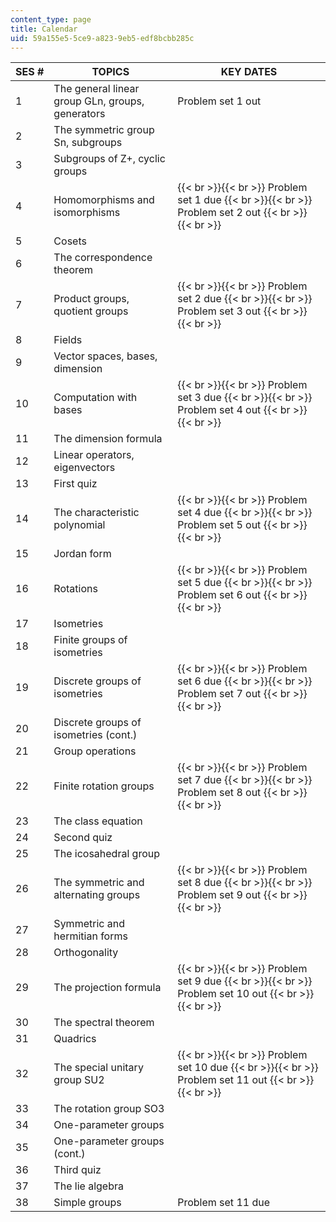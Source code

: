 ```yaml
---
content_type: page
title: Calendar
uid: 59a155e5-5ce9-a823-9eb5-edf8bcbb285c
---
```


| SES # | TOPICS | KEY DATES |
| --- | --- | --- |
| 1 | The general linear group GLn, groups, generators | Problem set 1 out |
| 2 | The symmetric group Sn, subgroups | &nbsp; |
| 3 | Subgroups of Z+, cyclic groups | &nbsp; |
| 4 | Homomorphisms and isomorphisms |  {{< br >}}{{< br >}} Problem set 1 due {{< br >}}{{< br >}} Problem set 2 out {{< br >}}{{< br >}}  |
| 5 | Cosets | &nbsp; |
| 6 | The correspondence theorem | &nbsp; |
| 7 | Product groups, quotient groups |  {{< br >}}{{< br >}} Problem set 2 due {{< br >}}{{< br >}} Problem set 3 out {{< br >}}{{< br >}}  |
| 8 | Fields | &nbsp; |
| 9 | Vector spaces, bases, dimension | &nbsp; |
| 10 | Computation with bases |  {{< br >}}{{< br >}} Problem set 3 due {{< br >}}{{< br >}} Problem set 4 out {{< br >}}{{< br >}}  |
| 11 | The dimension formula | &nbsp; |
| 12 | Linear operators, eigenvectors | &nbsp; |
| 13 | First quiz | &nbsp; |
| 14 | The characteristic polynomial |  {{< br >}}{{< br >}} Problem set 4 due {{< br >}}{{< br >}} Problem set 5 out {{< br >}}{{< br >}}  |
| 15 | Jordan form | &nbsp; |
| 16 | Rotations |  {{< br >}}{{< br >}} Problem set 5 due {{< br >}}{{< br >}} Problem set 6 out {{< br >}}{{< br >}}  |
| 17 | Isometries | &nbsp; |
| 18 | Finite groups of isometries | &nbsp; |
| 19 | Discrete groups of isometries |  {{< br >}}{{< br >}} Problem set 6 due {{< br >}}{{< br >}} Problem set 7 out {{< br >}}{{< br >}}  |
| 20 | Discrete groups of isometries (cont.) | &nbsp; |
| 21 | Group operations | &nbsp; |
| 22 | Finite rotation groups |  {{< br >}}{{< br >}} Problem set 7 due {{< br >}}{{< br >}} Problem set 8 out {{< br >}}{{< br >}}  |
| 23 | The class equation | &nbsp; |
| 24 | Second quiz | &nbsp; |
| 25 | The icosahedral group | &nbsp; |
| 26 | The symmetric and alternating groups |  {{< br >}}{{< br >}} Problem set 8 due {{< br >}}{{< br >}} Problem set 9 out {{< br >}}{{< br >}}  |
| 27 | Symmetric and hermitian forms | &nbsp; |
| 28 | Orthogonality | &nbsp; |
| 29 | The projection formula |  {{< br >}}{{< br >}} Problem set 9 due {{< br >}}{{< br >}} Problem set 10 out {{< br >}}{{< br >}}  |
| 30 | The spectral theorem | &nbsp; |
| 31 | Quadrics | &nbsp; |
| 32 | The special unitary group SU2 |  {{< br >}}{{< br >}} Problem set 10 due {{< br >}}{{< br >}} Problem set 11 out {{< br >}}{{< br >}}  |
| 33 | The rotation group SO3 | &nbsp; |
| 34 | One-parameter groups | &nbsp; |
| 35 | One-parameter groups (cont.) | &nbsp; |
| 36 | Third quiz | &nbsp; |
| 37 | The lie algebra | &nbsp; |
| 38 | Simple groups | Problem set 11 due